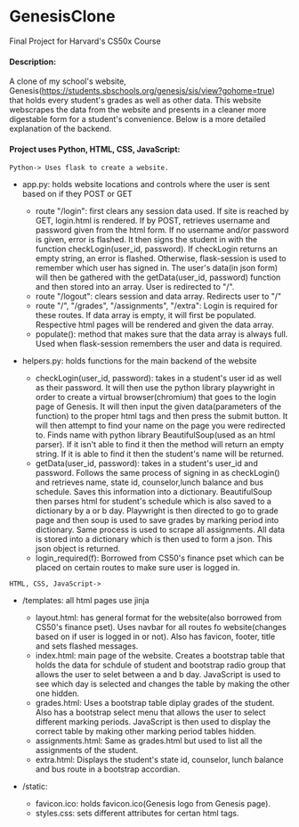 # GenesisClone

Final Project for Harvard's CS50x Course

#### Description:

A clone of my school's website, Genesis(https://students.sbschools.org/genesis/sis/view?gohome=true) that holds every student's grades as well as other data. This website webscrapes the data from the website and presents in a cleaner more digestable form for a student's convenience. Below is a more detailed explanation of the backend.

#### Project uses Python, HTML, CSS, JavaScript:

`Python-> Uses flask to create a website.`
* app.py: holds website locations and controls where the user is sent based on if they POST or GET
    * route "/login": first clears any session data used. If site is reached by GET, login.html is rendered. If by POST, retrieves username and password given from the html form. If no username and/or password is given, error is flashed. It then signs the student in with the function checkLogin(user_id, password). If checkLogin returns an empty string, an error is flashed. Otherwise, flask-session is used to remember which user has signed in. The user's data(in json form) will then be gathered with the getData(user_id, password) function and then stored into an array. User is redirected to "/".
    * route "/logout": clears session and data array. Redirects user to "/"
    * route "/", "/grades", "/assignments", "/extra": Login is required for these routes. If data array is empty, it will first be populated. Respective html pages will be rendered and given the data array.
    * populate(): method that makes sure that the data array is always full. Used when flask-session remembers the user and data is required.

* helpers.py: holds functions for the main backend of the website
    * checkLogin(user_id, password): takes in a student's user id as well as their password. It will then use the python library playwright in order to create a virtual browser(chromium) that goes to the login page of Genesis. It will then input the given data(parameters of the function) to the proper html tags and then press the submit button. It will then attempt to find your name on the page you were redirected to. Finds name with python library BeautifulSoup(used as an html parser). If it isn't able to find it then the method will return an empty string. If it is able to find it then the student's name will be returned.
    * getData(user_id, password): takes in a student's user_id and password. Follows the same process of signing in as checkLogin() and retrieves name, state id, counselor,lunch balance and bus schedule. Saves this information into a dictionary. BeautifulSoup then parses html for student's schedule which is also saved to a dictionary by a or b day. Playwright is then directed to go to grade page and then soup is used to save grades by marking period into dictionary. Same process is used to scrape all assignments. All data is stored into a dictionary which is then used to form a json. This json object is returned.
    * login_required(f): Borrowed from CS50's finance pset which can be placed on certain routes to make sure user is logged in.

 `HTML, CSS, JavaScript->`
* /templates: all html pages use jinja
    * layout.html: has general format for the website(also borrowed from CS50's finance pset). Uses navbar for all routes fo website(changes based on if user is logged in or not). Also has favicon, footer, title and sets flashed messages.
    * index.html: main page of the website. Creates a bootstrap table that holds the data for schdule of student and bootstrap radio group that allows the user to selet between a and b day. JavaScript is used to see which day is selected and changes the table by making the other one hidden.
    * grades.html: Uses a bootstrap table diplay grades of the student. Also has a bootstrap select menu that allows the user to select different marking periods. JavaScript is then used to display the correct table by making other marking period tables hidden.
    * assignments.html: Same as grades.html but used to list all the assignments of the student.
    * extra.html: Displays the student's state id, counselor, lunch balance and bus route in a bootstrap accordian.

* /static:
   * favicon.ico: holds favicon.ico(Genesis logo from Genesis page).
   * styles.css: sets different attributes for certan html tags.
